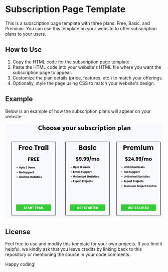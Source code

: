 # Subscription Page Template

This is a subscription page template with three plans: Free, Basic, and Premium. You can use this template on your website to offer subscription plans to your users.

## How to Use

1. Copy the HTML code for the subscription page template.
2. Paste the HTML code into your website's HTML file where you want the subscription page to appear.
3. Customize the plan details (price, features, etc.) to match your offerings.
4. Optionally, style the page using CSS to match your website's design.

## Example

Below is an example of how the subscription plans will appear on your website:

![Subscription Page](page.png)

## License

Feel free to use and modify this template for your own projects. If you find it helpful, we kindly ask that you leave credits by linking back to this repository or mentioning the source in your code comments.

Happy coding!